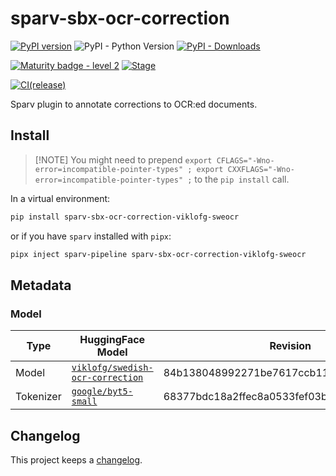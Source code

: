 # sparv-sbx-ocr-correction

[![PyPI version](https://badge.fury.io/py/sparv-sbx-ocr-correction-viklofg-sweocr.svg)](https://pypi.org/project/sparv-sbx-ocr-correction-viklofg-sweocr)
![PyPI - Python Version](https://img.shields.io/pypi/pyversions/sparv-sbx-ocr-correction-viklofg-sweocr)
[![PyPI - Downloads](https://img.shields.io/pypi/dm/sparv-sbx-ocr-correction-viklofg-sweocr)](https://pypi.org/project/sparv-sbx-ocr-correction-viklofg-sweocr/)

[![Maturity badge - level 2](https://img.shields.io/badge/Maturity-Level%202%20--%20First%20Release-yellowgreen.svg)](https://github.com/spraakbanken/getting-started/blob/main/scorecard.md)
[![Stage](https://img.shields.io/pypi/status/sparv-sbx-ocr-correction-viklofg-sweocr)](https://pypi.org/project/sparv-sbx-ocr-correction-viklofg-sweocr)

[![CI(release)](https://github.com/spraakbanken/sparv-sbx-ocr-correction/actions/workflows/release-viklofg-sweocr.yml/badge.svg)](https://github.com/spraakbanken/sparv-sbx-ocr-correction/actions/workflows/release-viklofg-sweocr.yml)

Sparv plugin to annotate corrections to OCR:ed documents.

## Install

> [!NOTE] You might need to prepend `export CFLAGS="-Wno-error=incompatible-pointer-types" ; export CXXFLAGS="-Wno-error=incompatible-pointer-types" ;` to the `pip install` call.


In a virtual environment:

```bash
pip install sparv-sbx-ocr-correction-viklofg-sweocr
```

or if you have `sparv` installed with `pipx`:

```bash
pipx inject sparv-pipeline sparv-sbx-ocr-correction-viklofg-sweocr
```

## Metadata

### Model

Type | HuggingFace Model | Revision
--- | --- | ---
Model | [`viklofg/swedish-ocr-correction`](https://huggingface.co/viklofg/swedish-ocr-correction) | 84b138048992271be7617ccb11056bbcb9b72262
Tokenizer | [`google/byt5-small`](https://huggingface.co/google/byt5-small) | 68377bdc18a2ffec8a0533fef03b1c513a4dd49d

## Changelog

This project keeps a [changelog](./CHANGELOG.md).
